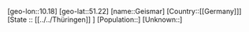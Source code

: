 ﻿---
location: [51.22,10.18]
type: City
tags:
- geo/City


SpocWebEntityId: 30396
isDeleted: false
confidential: public

---
[geo-lon::10.18]
[geo-lat::51.22]
[name::Geismar]
[Country::[[Germany]]]
[State :: [[../../Thüringen]] ]
[Population::]
[Unknown::]

